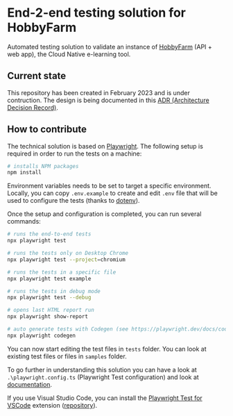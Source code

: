 # End-2-end testing solution for HobbyFarm

Automated testing solution to validate an instance of [HobbyFarm](https://github.com/hobbyfarm) (API + web app), the Cloud Native e-learning tool.

## Current state

This repository has been created in February 2023 and is under contruction. The design is being documented in this [ADR (Architecture Decision Record)](docs/adr/adr-init-solution-202302.md).

## How to contribute

The technical solution is based on [Playwright](https://playwright.dev). The following setup is required in order to run the tests on a machine:

```bash
# installs NPM packages
npm install
```

Environment variables needs to be set to target a specific environment. Locally, you can copy `.env.example` to create and edit `.env` file that will be used to configure the tests (thanks to [dotenv](https://github.com/motdotla/dotenv)).

Once the setup and configuration is completed, you can run several commands:

```bash
# runs the end-to-end tests
npx playwright test

# runs the tests only on Desktop Chrome
npx playwright test --project=chromium

# runs the tests in a specific file
npx playwright test example

# runs the tests in debug mode
npx playwright test --debug

# opens last HTML report run
npx playwright show-report

# auto generate tests with Codegen (see https://playwright.dev/docs/codegen for options)
npx playwright codegen
```

You can now start editing the test files in `tests` folder. You can look at existing test files or files in `samples` folder. 

To go further in understanding this solution you can have a look at `.\playwright.config.ts` (Playwright Test configuration) and look at [documentation](https://playwright.dev/docs/intro).

If you use Visual Studio Code, you can install the [Playwright Test for VSCode](https://marketplace.visualstudio.com/items?itemName=ms-playwright.playwright) extension ([repository](https://github.com/microsoft/playwright-vscode)).
